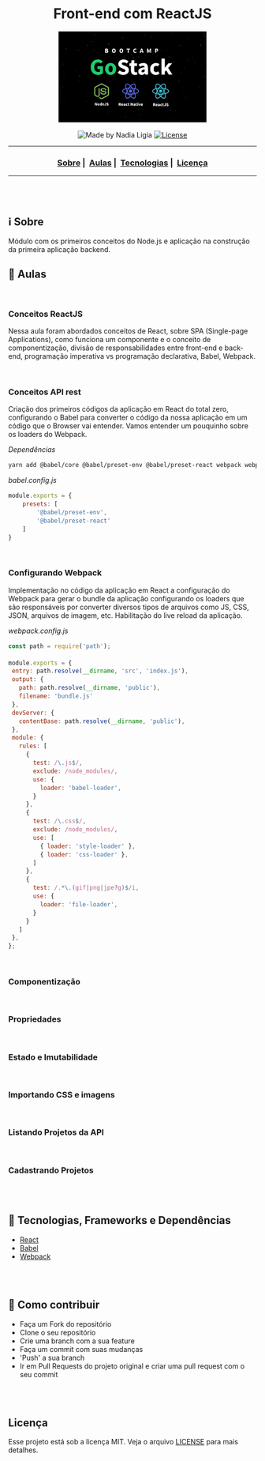 <h1 align="center">Front-end com ReactJS</h1>
<p align="center">
  <img src="assets/logo.jpg" width="300" heigth="300">
</p>


<p align="center">
  <img alt="Made by Nadia Ligia" src="https://img.shields.io/badge/made%20by-Nadia%20Ligia-informational">
  
  <a href="license.md">
  <img alt="License" src="https://img.shields.io/badge/License-MIT-informational">
  </a>
</p>

___

<h3 align="center">
  <a href="#information_source-sobre">Sobre</a>&nbsp;|&nbsp;
  <a href="#book-aulas">Aulas</a>&nbsp;|&nbsp;
  <a href="#rocket-tecnologias-frameworks-dependencias">Tecnologias</a>&nbsp;|&nbsp;
  <a href="#licença">Licença</a>
</h3>

___

<br>
<br>

## :information_source: Sobre

Módulo com os primeiros conceitos do Node.js e aplicação na construção da primeira aplicação backend.

## :book: Aulas

<br>

### Conceitos ReactJS

Nessa aula foram abordados conceitos de React, sobre SPA (Single-page Applications), como funciona um componente e o conceito de componentização, divisão de responsabilidades entre front-end e back-end, programação imperativa vs programação declarativa, Babel, Webpack.

<br>

### Conceitos API rest

Criação dos primeiros códigos da aplicação em React do total zero, configurando o Babel para converter o código da nossa aplicação em um código que o Browser vai entender. Vamos entender um pouquinho sobre os loaders do Webpack.

*Dependências*

```bash
yarn add @babel/core @babel/preset-env @babel/preset-react webpack webpack-cli
```

*babel.config.js*

```js
module.exports = {
	presets: [
		'@babel/preset-env',
		'@babel/preset-react'
	]
} 
```

<br>

### Configurando Webpack

 Implementação no código da aplicação em React a configuração do Webpack para gerar o bundle da aplicação configurando os loaders que são responsáveis por converter diversos tipos de arquivos como JS, CSS, JSON, arquivos de imagem, etc. 
 Habilitação do live reload da aplicação.

 *webpack.config.js*

 ```js
const path = require('path');

module.exports = {
  entry: path.resolve(__dirname, 'src', 'index.js'),
  output: {
    path: path.resolve(__dirname, 'public'),
    filename: 'bundle.js'
  },
  devServer: {
    contentBase: path.resolve(__dirname, 'public'),
  },
  module: {
    rules: [
      {
        test: /\.js$/,
        exclude: /node_modules/,
        use: {
          loader: 'babel-loader',
        }
      },
      {
        test: /\.css$/,
        exclude: /node_modules/,
        use: [
          { loader: 'style-loader' },
          { loader: 'css-loader' },
        ]
      },
      {
        test: /.*\.(gif|png|jpe?g)$/i,
        use: {
          loader: 'file-loader',
        }
      }
    ]
  },
};
```

<br>

### Componentização


<br>

### Propriedades


<br>

### Estado e Imutabilidade



<br>

### Importando CSS e imagens


<br>

### Listando Projetos da API


<br>

### Cadastrando Projetos



<br>
<br>

## :rocket: Tecnologias, Frameworks e Dependências 

- [React](https://pt-br.reactjs.org/)
- [Babel](https://babeljs.io/)
- [Webpack](https://webpack.js.org/concepts/)


<br>
<br>

## :link: Como contribuir 

- Faça um Fork do repositório
- Clone o seu repositório
- Crie uma branch com a sua feature
- Faça um commit com suas mudanças
- 'Push' a sua branch
- Ir em Pull Requests do projeto original e criar uma pull request com o seu commit
<br>
<br>

## Licença 

Esse projeto está sob a licença MIT. Veja o arquivo [LICENSE](LICENSE) para mais detalhes.